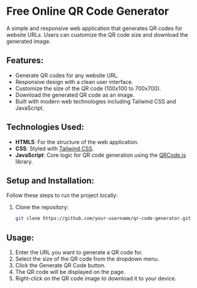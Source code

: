 # Free Online QR Code Generator
A simple and responsive web application that generates QR codes for website URLs. Users can customize the QR code size and download the generated image.

## Features:
- Generate QR codes for any website URL.
- Responsive design with a clean user interface.
- Customize the size of the QR code (100x100 to 700x700).
- Download the generated QR code as an image.
- Built with modern web technologies including Tailwind CSS and JavaScript.


## Technologies Used:
- **HTML5**: For the structure of the web application.
- **CSS**: Styled with [Tailwind CSS](https://tailwindcss.com/).
- **JavaScript**: Core logic for QR code generation using the [QRCode.js](https://github.com/davidshimjs/qrcodejs) library.

## Setup and Installation:
Follow these steps to run the project locally:

1. Clone the repository:

   ```bash
   git clone https://github.com/your-username/qr-code-generator.git

## Usage:
1. Enter the URL you want to generate a QR code for.
2. Select the size of the QR code from the dropdown menu.
3. Click the Generate QR Code button.
4. The QR code will be displayed on the page.
5. Right-click on the QR code image to download it to your device.
